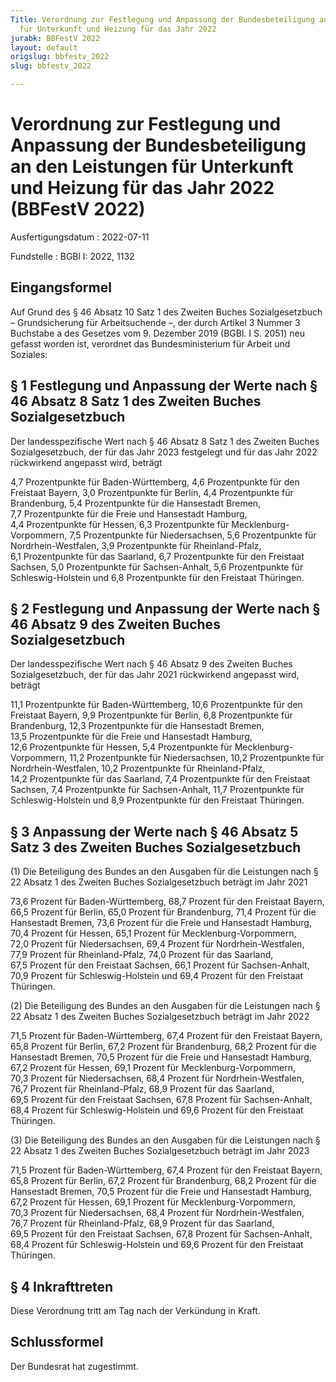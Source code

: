```yaml
---
Title: Verordnung zur Festlegung und Anpassung der Bundesbeteiligung an den Leistungen
  für Unterkunft und Heizung für das Jahr 2022
jurabk: BBFestV 2022
layout: default
origslug: bbfestv_2022
slug: bbfestv_2022

---
```


# Verordnung zur Festlegung und Anpassung der Bundesbeteiligung an den Leistungen für Unterkunft und Heizung für das Jahr 2022 (BBFestV 2022)

Ausfertigungsdatum
:   2022-07-11

Fundstelle
:   BGBl I: 2022, 1132


## Eingangsformel

Auf Grund des § 46 Absatz 10 Satz 1 des Zweiten Buches
Sozialgesetzbuch – Grundsicherung für Arbeitsuchende –, der durch
Artikel 3 Nummer 3 Buchstabe a des Gesetzes vom 9. Dezember 2019
(BGBl. I S. 2051) neu gefasst worden ist, verordnet das
Bundesministerium für Arbeit und Soziales:


## § 1 Festlegung und Anpassung der Werte nach § 46 Absatz 8 Satz 1 des Zweiten Buches Sozialgesetzbuch

Der landesspezifische Wert nach § 46 Absatz 8 Satz 1 des Zweiten
Buches Sozialgesetzbuch, der für das Jahr 2023 festgelegt und für das
Jahr 2022 rückwirkend angepasst wird, beträgt

4,7 Prozentpunkte für Baden-Württemberg,
4,6 Prozentpunkte für den Freistaat Bayern,
3,0 Prozentpunkte für Berlin,
4,4 Prozentpunkte für Brandenburg,
5,4 Prozentpunkte für die Hansestadt Bremen,
7,7 Prozentpunkte für die Freie und Hansestadt
Hamburg,
4,4 Prozentpunkte für Hessen,
6,3 Prozentpunkte für Mecklenburg-Vorpommern,
7,5 Prozentpunkte für Niedersachsen,
5,6 Prozentpunkte für Nordrhein-Westfalen,
3,9 Prozentpunkte für Rheinland-Pfalz,
6,1 Prozentpunkte für das Saarland,
6,7 Prozentpunkte für den Freistaat Sachsen,
5,0 Prozentpunkte für Sachsen-Anhalt,
5,6 Prozentpunkte für Schleswig-Holstein und
6,8 Prozentpunkte für den Freistaat Thüringen.


## § 2 Festlegung und Anpassung der Werte nach § 46 Absatz 9 des Zweiten Buches Sozialgesetzbuch

Der landesspezifische Wert nach § 46 Absatz 9 des Zweiten Buches
Sozialgesetzbuch, der für das Jahr 2021 rückwirkend angepasst wird,
beträgt

11,1 Prozentpunkte für Baden-Württemberg,
10,6 Prozentpunkte für den Freistaat Bayern,
9,9 Prozentpunkte für Berlin,
6,8 Prozentpunkte für Brandenburg,
12,3 Prozentpunkte für die Hansestadt Bremen,
13,5 Prozentpunkte für die Freie und Hansestadt
Hamburg,
12,6 Prozentpunkte für Hessen,
5,4 Prozentpunkte für Mecklenburg-Vorpommern,
11,2 Prozentpunkte für Niedersachsen,
10,2 Prozentpunkte für Nordrhein-Westfalen,
10,2 Prozentpunkte für Rheinland-Pfalz,
14,2 Prozentpunkte für das Saarland,
7,4 Prozentpunkte für den Freistaat Sachsen,
7,4 Prozentpunkte für Sachsen-Anhalt,
11,7 Prozentpunkte für Schleswig-Holstein und
8,9 Prozentpunkte für den Freistaat Thüringen.


## § 3 Anpassung der Werte nach § 46 Absatz 5 Satz 3 des Zweiten Buches Sozialgesetzbuch

(1) Die Beteiligung des Bundes an den Ausgaben für die Leistungen nach
§ 22 Absatz 1 des Zweiten Buches Sozialgesetzbuch beträgt im Jahr 2021

73,6 Prozent für Baden-Württemberg,
68,7 Prozent für den Freistaat Bayern,
66,5 Prozent für Berlin,
65,0 Prozent für Brandenburg,
71,4 Prozent für die Hansestadt Bremen,
73,6 Prozent für die Freie und Hansestadt Hamburg,
70,4 Prozent für Hessen,
65,1 Prozent für Mecklenburg-Vorpommern,
72,0 Prozent für Niedersachsen,
69,4 Prozent für Nordrhein-Westfalen,
77,9 Prozent für Rheinland-Pfalz,
74,0 Prozent für das Saarland,
67,5 Prozent für den Freistaat Sachsen,
66,1 Prozent für Sachsen-Anhalt,
70,9 Prozent für Schleswig-Holstein und
69,4 Prozent für den Freistaat Thüringen.

(2) Die Beteiligung des Bundes an den Ausgaben für die Leistungen nach
§ 22 Absatz 1 des Zweiten Buches Sozialgesetzbuch beträgt im Jahr 2022

71,5 Prozent für Baden-Württemberg,
67,4 Prozent für den Freistaat Bayern,
65,8 Prozent für Berlin,
67,2 Prozent für Brandenburg,
68,2 Prozent für die Hansestadt Bremen,
70,5 Prozent für die Freie und Hansestadt Hamburg,
67,2 Prozent für Hessen,
69,1 Prozent für Mecklenburg-Vorpommern,
70,3 Prozent für Niedersachsen,
68,4 Prozent für Nordrhein-Westfalen,
76,7 Prozent für Rheinland-Pfalz,
68,9 Prozent für das Saarland,
69,5 Prozent für den Freistaat Sachsen,
67,8 Prozent für Sachsen-Anhalt,
68,4 Prozent für Schleswig-Holstein und
69,6 Prozent für den Freistaat Thüringen.

(3) Die Beteiligung des Bundes an den Ausgaben für die Leistungen nach
§ 22 Absatz 1 des Zweiten Buches Sozialgesetzbuch beträgt im Jahr 2023

71,5 Prozent für Baden-Württemberg,
67,4 Prozent für den Freistaat Bayern,
65,8 Prozent für Berlin,
67,2 Prozent für Brandenburg,
68,2 Prozent für die Hansestadt Bremen,
70,5 Prozent für die Freie und Hansestadt Hamburg,
67,2 Prozent für Hessen,
69,1 Prozent für Mecklenburg-Vorpommern,
70,3 Prozent für Niedersachsen,
68,4 Prozent für Nordrhein-Westfalen,
76,7 Prozent für Rheinland-Pfalz,
68,9 Prozent für das Saarland,
69,5 Prozent für den Freistaat Sachsen,
67,8 Prozent für Sachsen-Anhalt,
68,4 Prozent für Schleswig-Holstein und
69,6 Prozent für den Freistaat Thüringen.


## § 4 Inkrafttreten

Diese Verordnung tritt am Tag nach der Verkündung in Kraft.


## Schlussformel

Der Bundesrat hat zugestimmt.

